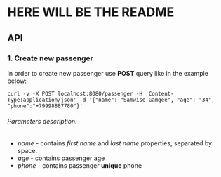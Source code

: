 # HERE WILL BE THE README

## API

### 1. Create new passenger
In order to create new passenger use **POST** query like in the example below:
```
curl -v -X POST localhost:8080/passenger -H 'Content-Type:application/json' -d '{"name": "Samwise Gamgee", "age": "34", "phone":"+79998887780"}'
```
###### Parameters description:
* *name* - contains *first name* and *last name* properties, separated by space.
* *age* - contains passenger age
* *phone* - contains passenger **unique** phone
